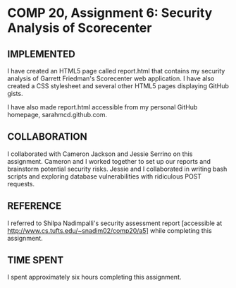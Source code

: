 # COMP 20, Assignment 6: Security Analysis of Scorecenter

## IMPLEMENTED
I have created an HTML5 page called report.html that contains my security analysis of Garrett Friedman's Scorecenter web application. I have also created a CSS stylesheet and several other HTML5 pages displaying GitHub gists.

I have also made report.html accessible from my personal GitHub homepage, sarahmcd.github.com.

## COLLABORATION
I collaborated with Cameron Jackson and Jessie Serrino on this assignment. Cameron and I worked together to set up our reports and brainstorm potential security risks. Jessie and I collaborated in writing bash scripts and exploring database vulnerabilities with ridiculous POST requests.

## REFERENCE
I referred to Shilpa Nadimpalli's security assessment report [accessible at http://www.cs.tufts.edu/~snadim02/comp20/a5] while completing this assignment.

## TIME SPENT
I spent approximately six hours completing this assignment.
